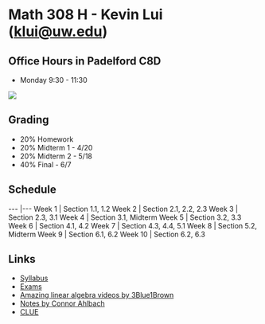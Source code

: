 # Math 308 H - Kevin Lui (<klui@uw.edu>)

## Office Hours in Padelford C8D

* Monday 9:30 - 11:30

![](https://imgs.xkcd.com/comics/matrix_transform.png)

## Grading

* 20% Homework
* 20% Midterm 1 - 4/20
* 20% Midterm 2 - 5/18
* 40% Final - 6/7

## Schedule

---     |---
Week 1  | Section 1.1, 1.2
Week 2  | Section 2.1, 2.2, 2.3
Week 3  | Section 2.3, 3.1
Week 4  | Section 3.1, Midterm
Week 5  | Section 3.2, 3.3
Week 6  | Section 4.1, 4.2
Week 7  | Section 4.3, 4.4, 5.1
Week 8  | Section 5.2, Midterm
Week 9  | Section 6.1, 6.2
Week 10 | Section 6.2, 6.3

## Links

* [Syllabus](./syllabus.pdf)
* [Exams](../m308exams)
* [Amazing linear algebra videos by 3Blue1Brown](https://www.youtube.com/playlist?list=PLZHQObOWTQDPD3MizzM2xVFitgF8hE_ab)
* [Notes by Connor Ahlbach](https://sites.math.washington.edu/~ahlbach/math308su17/)
* [CLUE](http://webster.uaa.washington.edu/asp/website/clue/home/)
